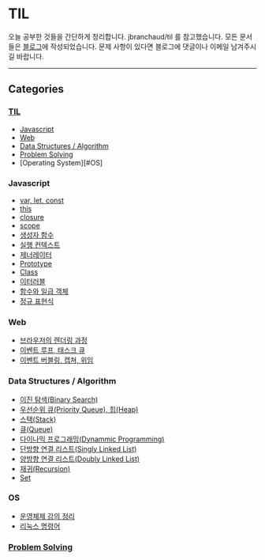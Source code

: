 # TIL
오늘 공부한 것들을 간단하게 정리합니다.
jbranchaud/til 를 참고했습니다. 모든 문서들은 [블로그](https://velog.io/@ken1204)에 작성되었습니다. 문제 사항이 있다면 블로그에 댓글이나 이메일 남겨주시길 바랍니다.
<hr />

## Categories
### [TIL](https://velog.io/@ken1204)
- [Javascript](#Javascript)
- [Web](#Web)
- [Data Structures / Algorithm](#data-structures--algorithm)
- [Problem Solving](#problem-solving)
- [Operating System][#OS]
### Javascript
- [var, let, const](https://velog.io/@ken1204/let-const-%ED%82%A4%EC%9B%8C%EB%93%9C%EC%99%80-%EB%B8%94%EB%A1%9D-%EB%A0%88%EB%B2%A8-%EC%8A%A4%EC%BD%94%ED%94%84-15)
- [this](https://velog.io/@ken1204?tag=this)
- [closure](https://velog.io/@ken1204/%ED%81%B4%EB%A1%9C%EC%A0%80-24)
- [scope](https://velog.io/@ken1204?tag=scope)
- [생성자 함수](https://velog.io/@ken1204/%EC%83%9D%EC%84%B1%EC%9E%90-%ED%95%A8%EC%88%98%EC%97%90-%EC%9D%98%ED%95%9C-%EA%B0%9D%EC%B2%B4-%EC%83%9D%EC%84%B1-17)
- [실행 컨텍스트](https://velog.io/@ken1204/%EC%8B%A4%ED%96%89-%EC%BB%A8%ED%85%8D%EC%8A%A4%ED%8A%B8-23)
- [제너레이터](https://velog.io/@ken1204/46-%EC%A0%9C%EB%84%88%EB%A0%88%EC%9D%B4%ED%84%B0)
- [Prototype](https://velog.io/@ken1204/%ED%94%84%EB%A1%9C%ED%86%A0%ED%83%80%EC%9E%85-19)
- [Class](https://velog.io/@ken1204/%ED%81%B4%EB%9E%98%EC%8A%A4-25)
- [이터러블](https://velog.io/@ken1204/%EC%9D%B4%ED%84%B0%EB%9F%AC%EB%B8%94-34)
- [함수와 일급 객체](https://velog.io/@ken1204/%ED%95%A8%EC%88%98%EC%99%80-%EC%9D%BC%EA%B8%89-%EA%B0%9D%EC%B2%B4-18)
- [정규 표현식](https://velog.io/@ken1204/RegExp-31)

### Web
- [브라우저의 렌더링 과정](https://velog.io/@ken1204/%EB%B8%8C%EB%9D%BC%EC%9A%B0%EC%A0%80%EC%9D%98-%EB%A0%8C%EB%8D%94%EB%A7%81-%EA%B3%BC%EC%A0%95-38)
- [이벤트 루프, 태스크 큐](https://velog.io/@ken1204/%EC%9D%B4%EB%B2%A4%ED%8A%B8-%EB%A3%A8%ED%94%84)
- [이벤트 버블링, 캡쳐, 위임](https://velog.io/@ken1204/%EC%9D%B4%EB%B2%A4%ED%8A%B8-%EB%B2%84%EB%B8%94%EB%A7%81-%EC%BA%A1%EC%B3%90-%EC%9C%84%EC%9E%84)

### Data Structures / Algorithm
- [이진 탐색(Binary Search)](https://velog.io/@ken1204/%EC%9D%B4%EC%A7%84-%EA%B2%80%EC%83%89-Binary-Search)
- [우선순위 큐(Priority Queue), 힙(Heap)](https://velog.io/@ken1204/%EC%9A%B0%EC%84%A0%EC%88%9C%EC%9C%84-%ED%81%90Priority-Queue-%ED%9E%99Heap)
- [스택(Stack)](https://velog.io/@ken1204/%EC%8A%A4%ED%83%9D-Stack)
- [큐(Queue)](https://velog.io/@ken1204/%ED%81%90-4)
- [다이나믹 프로그래밍(Dynammic Programming)](https://velog.io/@ken1204/%EB%8B%A4%EC%9D%B4%EB%82%98%EB%AF%B9-%ED%94%84%EB%A1%9C%EA%B7%B8%EB%9E%98%EB%B0%8DDP)
- [단방향 연결 리스트(Singly Linked List)](https://velog.io/@ken1204/JS-%EC%97%B0%EA%B2%B0%EB%A6%AC%EC%8A%A4%ED%8A%B8-Linked-List)
- [양방향 연결 리스트(Doubly Linked List)](https://velog.io/@ken1204/Doubly-Linked-List)
- [재귀(Recursion)](https://velog.io/@ken1204/JS-%EC%9E%AC%EA%B7%80)
- [Set](https://velog.io/@ken1204/Set-06)

### OS
- [운영체제 강의 정리](https://velog.io/@ken1204?tag=%EC%9A%B4%EC%98%81%EC%B2%B4%EC%A0%9C)
- [리눅스 명령어](https://velog.io/@ken1204/%EB%A6%AC%EB%88%85%EC%8A%A4-%EB%AA%85%EB%A0%B9%EC%96%B4)


### [Problem Solving](https://github.com/tTab1204/LeetCode/tree/main/%EC%A3%BC%EC%98%81)
